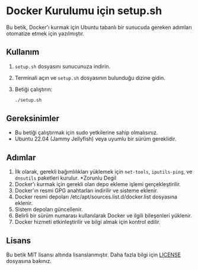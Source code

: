 # Docker Kurulumu için setup.sh

Bu betik, Docker'ı kurmak için Ubuntu tabanlı bir sunucuda gereken adımları otomatize etmek için yazılmıştır.

## Kullanım

1. `setup.sh` dosyasını sunucunuza indirin.
2. Terminali açın ve `setup.sh` dosyasının bulunduğu dizine gidin.
3. Betiği çalıştırın:

    ```bash
    ./setup.sh
    ```

## Gereksinimler

- Bu betiği çalıştırmak için sudo yetkilerine sahip olmalısınız.
- Ubuntu 22.04 (Jammy Jellyfish) veya uyumlu bir sürüm gereklidir.

## Adımlar

1. İlk olarak, gerekli bağımlılıkları yüklemek için `net-tools`, `iputils-ping`, ve `dnsutils` paketleri kurulur. *Zorunlu Degil
2. Docker'ı kurmak için gerekli olan depo ekleme işlemi gerçekleştirilir.
3. Docker'ın resmi GPG anahtarları indirilir ve sisteme eklenir.
4. Docker resmi depoları /etc/apt/sources.list.d/docker.list dosyasına eklenir.
5. Sistem depoları güncellenir.
6. Belirli bir sürüm numarası kullanılarak Docker ve ilgili bileşenleri yüklenir.
7. Docker hizmeti etkinleştirilir ve bilgi almak için kontrol edilir.

## Lisans

Bu betik MIT lisansı altında lisanslanmıştır. Daha fazla bilgi için [LICENSE](LICENSE) dosyasına bakınız.
